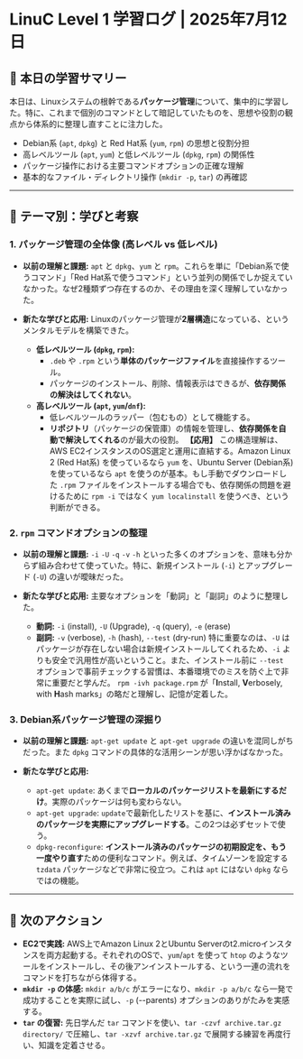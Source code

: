 # LinuC Level 1 学習ログ | 2025年7月12日

## 🎯 本日の学習サマリー

本日は、Linuxシステムの根幹である**パッケージ管理**について、集中的に学習した。特に、これまで個別のコマンドとして暗記していたものを、思想や役割の観点から体系的に整理し直すことに注力した。

- Debian系 (`apt`, `dpkg`) と Red Hat系 (`yum`, `rpm`) の思想と役割分担
- 高レベルツール (`apt`, `yum`) と低レベルツール (`dpkg`, `rpm`) の関係性
- パッケージ操作における主要コマンドオプションの正確な理解
- 基本的なファイル・ディレクトリ操作 (`mkdir -p`, `tar`) の再確認

---

## 🤔 テーマ別：学びと考察

### 1. パッケージ管理の全体像 (高レベル vs 低レベル)

- **以前の理解と課題:**
  `apt` と `dpkg`、`yum` と `rpm`。これらを単に「Debian系で使うコマンド」「Red Hat系で使うコマンド」という並列の関係でしか捉えていなかった。なぜ2種類ずつ存在するのか、その理由を深く理解していなかった。

- **新たな学びと応用:**
  Linuxのパッケージ管理が**2層構造**になっている、というメンタルモデルを構築できた。
  - **低レベルツール (`dpkg`, `rpm`):**
    - `.deb` や `.rpm` という**単体のパッケージファイル**を直接操作するツール。
    - パッケージのインストール、削除、情報表示はできるが、**依存関係の解決はしてくれない**。
  - **高レベルツール (`apt`, `yum`/`dnf`):**
    - 低レベルツールのラッパー（包むもの）として機能する。
    - **リポジトリ**（パッケージの保管庫）の情報を管理し、**依存関係を自動で解決してくれる**のが最大の役割。
  **【応用】** この構造理解は、AWS EC2インスタンスのOS選定と運用に直結する。Amazon Linux 2 (Red Hat系) を使っているなら `yum` を、Ubuntu Server (Debian系) を使っているなら `apt` を使うのが基本。もし手動でダウンロードした `.rpm` ファイルをインストールする場合でも、依存関係の問題を避けるために `rpm -i` ではなく `yum localinstall` を使うべき、という判断ができる。

### 2. `rpm` コマンドオプションの整理

- **以前の理解と課題:**
  `-i` `-U` `-q` `-v` `-h` といった多くのオプションを、意味も分からず組み合わせて使っていた。特に、新規インストール (`-i`) とアップグレード (`-U`) の違いが曖昧だった。

- **新たな学びと応用:**
  主要なオプションを「動詞」と「副詞」のように整理した。
  - **動詞:** `-i` (install), `-U` (Upgrade), `-q` (query), `-e` (erase)
  - **副詞:** `-v` (verbose), `-h` (hash), `--test` (dry-run)
  特に重要なのは、`-U` はパッケージが存在しない場合は新規インストールしてくれるため、`-i` よりも安全で汎用性が高いということ。また、インストール前に `--test` オプションで事前チェックする習慣は、本番環境でのミスを防ぐ上で非常に重要だと学んだ。
  `rpm -ivh package.rpm` が「**I**nstall, **V**erbosely, with **H**ash marks」の略だと理解し、記憶が定着した。

### 3. Debian系パッケージ管理の深掘り

- **以前の理解と課題:**
  `apt-get update` と `apt-get upgrade` の違いを混同しがちだった。また `dpkg` コマンドの具体的な活用シーンが思い浮かばなかった。

- **新たな学びと応用:**
  - `apt-get update`: あくまで**ローカルのパッケージリストを最新にするだけ**。実際のパッケージは何も変わらない。
  - `apt-get upgrade`: `update`で最新化したリストを基に、**インストール済みのパッケージを実際にアップグレードする**。この2つは必ずセットで使う。
  - `dpkg-reconfigure`: **インストール済みのパッケージの初期設定を、もう一度やり直す**ための便利なコマンド。例えば、タイムゾーンを設定する `tzdata` パッケージなどで非常に役立つ。これは `apt` にはない `dpkg` ならではの機能。

---

## 🚀 次のアクション

- **EC2で実践:** AWS上でAmazon Linux 2とUbuntu Serverのt2.microインスタンスを両方起動する。それぞれのOSで、`yum`/`apt` を使って `htop` のようなツールをインストールし、その後アンインストールする、という一連の流れをコマンドを打ちながら体得する。
- **`mkdir -p` の体感:** `mkdir a/b/c` がエラーになり、`mkdir -p a/b/c` なら一発で成功することを実際に試し、`-p` (--parents) オプションのありがたみを実感する。
- **`tar` の復習:** 先日学んだ `tar` コマンドを使い、`tar -czvf archive.tar.gz directory/` で圧縮し、`tar -xzvf archive.tar.gz` で展開する練習を再度行い、知識を定着させる。